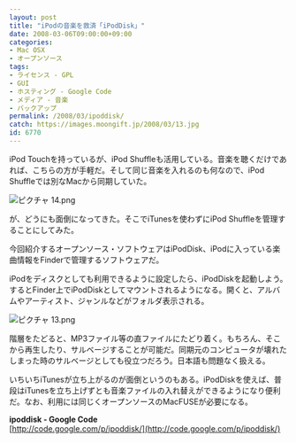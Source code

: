 ```yaml
---
layout: post
title: "iPodの音楽を救済「iPodDisk」"
date: 2008-03-06T09:00:00+09:00
categories:
- Mac OSX
- オープンソース
tags: 
- ライセンス - GPL
- GUI
- ホスティング - Google Code
- メディア - 音楽
- バックアップ
permalink: /2008/03/ipoddisk/
catch: https://images.moongift.jp/2008/03/13.jpg
id: 6770
---
```

iPod Touchを持っているが、iPod Shuffleも活用している。音楽を聴くだけであれば、こちらの方が手軽だ。そして同じ音楽を入れるのも何なので、iPod Shuffleでは別なMacから同期していた。   
  
 ![ピクチャ 14.png](https://images.moongift.jp/2008/03/14.jpg)  
  
が、どうにも面倒になってきた。そこでiTunesを使わずにiPod Shuffleを管理することにしてみた。   
  
今回紹介するオープンソース・ソフトウェアはiPodDisk、iPodに入っている楽曲情報をFinderで管理するソフトウェアだ。   
  
<!--more-->  
  
iPodをディスクとしても利用できるように設定したら、iPodDiskを起動しよう。するとFinder上でiPodDiskとしてマウントされるようになる。開くと、アルバムやアーティスト、ジャンルなどがフォルダ表示される。   
  
 ![ピクチャ 13.png](https://images.moongift.jp/2008/03/13.jpg)  
  
階層をたどると、MP3ファイル等の直ファイルにたどり着く。もちろん、そこから再生したり、サルベージすることが可能だ。同期元のコンピュータが壊れたしまった時のサルベージとしても役立つだろう。日本語も問題なく扱える。   
  
いちいちiTunesが立ち上がるのが面倒というのもある。iPodDiskを使えば、普段はiTunesを立ち上げずとも音楽ファイルの入れ替えができるようになり便利だ。なお、利用には同じくオープンソースのMacFUSEが必要になる。   
  
**ipoddisk - Google Code**  
[http://code.google.com/p/ipoddisk/](http://code.google.com/p/ipoddisk/)

